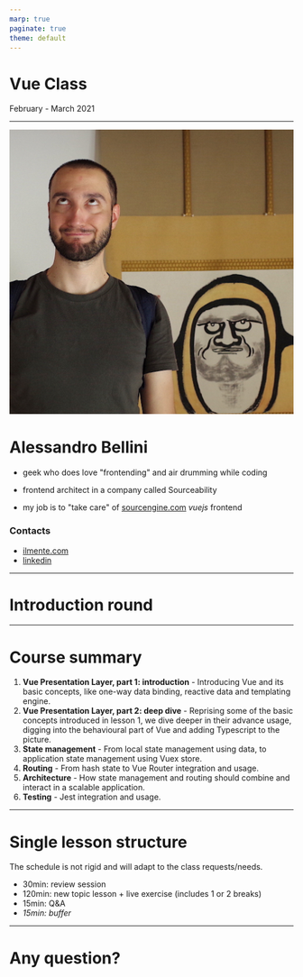 ```yaml
---
marp: true
paginate: true
theme: default
---
```


# Vue Class

February - March 2021

---

![bg left](/assets/docs/ilmente.jpg)

# Alessandro Bellini

- geek who does love "frontending" and air drumming while coding

- frontend architect in a company called Sourceability
 
- my job is to "take care" of [sourcengine.com](https://sourcengine.com) *vuejs* frontend

### Contacts
- [ilmente.com](https://ilmente.com)
- [linkedin](https://linkedin.com/in/ilmente)

---

# Introduction round

---

# Course summary

1. **Vue Presentation Layer, part 1: introduction** - Introducing Vue and its basic concepts, like one-way data binding, reactive data and templating engine.
2. **Vue Presentation Layer, part 2: deep dive** - Reprising some of the basic concepts introduced in lesson 1, we dive deeper in their advance usage, digging into the behavioural part of Vue and adding Typescript to the picture.
3. **State management** - From local state management using data, to application state management using Vuex store.
4. **Routing** - From hash state to Vue Router integration and usage.
5. **Architecture** - How state management and routing should combine and interact in a scalable application.
6. **Testing** - Jest integration and usage.

---

# Single lesson structure

The schedule is not rigid and will adapt to the class requests/needs.

- 30min: review session
- 120min: new topic lesson + live exercise (includes 1 or 2 breaks)
- 15min: Q&A
- *15min: buffer*

---

# Any question?
